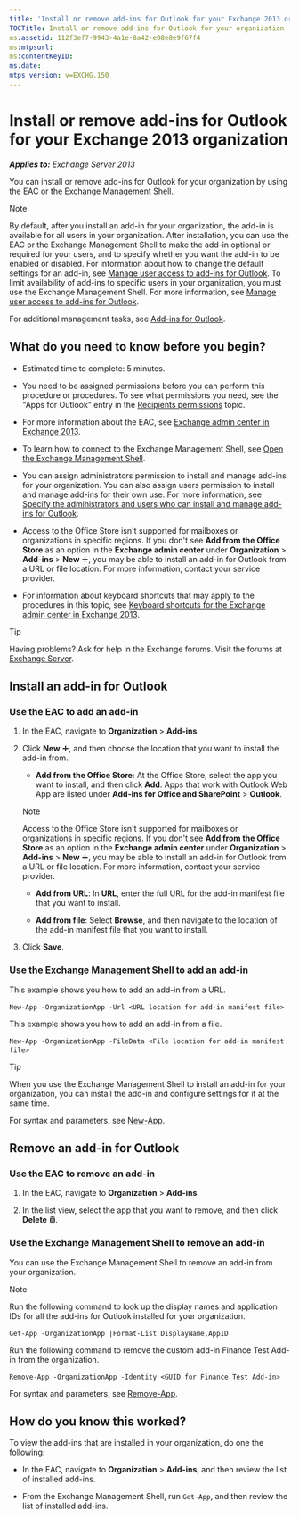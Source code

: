 ```yaml
---
title: 'Install or remove add-ins for Outlook for your Exchange 2013 organization'
TOCTitle: Install or remove add-ins for Outlook for your organization
ms:assetid: 112f3ef7-9943-4a1e-8a42-e08e8e9f67f4
ms:mtpsurl: 
ms:contentKeyID: 
ms.date: 
mtps_version: v=EXCHG.150
---
```


# Install or remove add-ins for Outlook for your Exchange 2013 organization

_**Applies to:** Exchange Server 2013_

You can install or remove add-ins for Outlook for your organization by using the EAC or the Exchange Management Shell. 

> [!NOTE]
> By default, after you install an add-in for your organization, the add-in is available for all users in your organization. After installation, you can use the EAC or the Exchange Management Shell to make the add-in optional or required for your users, and to specify whether you want the add-in to be enabled or disabled. For information about how to change the default settings for an add-in, see [Manage user access to add-ins for Outlook](manage-user-access-to-add-ins-2013-help.md). To limit availability of add-ins to specific users in your organization, you must use the Exchange Management Shell. For more information, see [Manage user access to add-ins for Outlook](manage-user-access-to-add-ins-2013-help.md). 

For additional management tasks, see [Add-ins for Outlook](add-ins-for-outlook-2013-help.md).

## What do you need to know before you begin?

- Estimated time to complete: 5 minutes.

- You need to be assigned permissions before you can perform this procedure or procedures. To see what permissions you need, see the "Apps for Outlook" entry in the [Recipients permissions](https://technet.microsoft.com/library/5b690bcb-c6df-4511-90e1-08ca91f43b37.aspx) topic. 

- For more information about the EAC, see [Exchange admin center in Exchange 2013](exchange-admin-center-in-exchange-2013-exchange-2013-help.md).

- To learn how to connect to the Exchange Management Shell, see [Open the Exchange Management Shell](https://docs.microsoft.com/powershell/exchange/exchange-server/open-the-exchange-management-shell).

- You can assign administrators permission to install and manage add-ins for your organization. You can also assign users permission to install and manage add-ins for their own use. For more information, see [Specify the administrators and users who can install and manage add-ins for Outlook](specify-who-can-install-and-manage-add-ins-2013-help.md). 

- Access to the Office Store isn't supported for mailboxes or organizations in specific regions. If you don't see **Add from the Office Store** as an option in the **Exchange admin center** under **Organization** \> **Add-ins** \> **New** ![Add Icon](images/ITPro_EAC_AddIcon.gif), you may be able to install an add-in for Outlook from a URL or file location. For more information, contact your service provider.

- For information about keyboard shortcuts that may apply to the procedures in this topic, see [Keyboard shortcuts for the Exchange admin center in Exchange 2013](keyboard-shortcuts-in-the-exchange-admin-center-2013-help.md).

> [!TIP]
> Having problems? Ask for help in the Exchange forums. Visit the forums at [Exchange Server](https://go.microsoft.com/fwlink/p/?linkId=60612). 

## Install an add-in for Outlook

### Use the EAC to add an add-in

1. In the EAC, navigate to **Organization** \> **Add-ins**.

2. Click **New** ![Add Icon](images/ITPro_EAC_AddIcon.gif), and then choose the location that you want to install the add-in from.

   - **Add from the Office Store**: At the Office Store, select the app you want to install, and then click **Add**. Apps that work with Outlook Web App are listed under **Add-ins for Office and SharePoint** \> **Outlook**.

   > [!NOTE]
   > Access to the Office Store isn't supported for mailboxes or organizations in specific regions. If you don't see **Add from the Office Store** as an option in the **Exchange admin center** under **Organization** \> **Add-ins** \> **New** ![Add Icon](images/ITPro_EAC_AddIcon.gif), you may be able to install an add-in for Outlook from a URL or file location. For more information, contact your service provider. 

   - **Add from URL**: In **URL**, enter the full URL for the add-in manifest file that you want to install.

   - **Add from file**: Select **Browse**, and then navigate to the location of the add-in manifest file that you want to install.

3. Click **Save**.

### Use the Exchange Management Shell to add an add-in

This example shows you how to add an add-in from a URL.

```
New-App -OrganizationApp -Url <URL location for add-in manifest file>
```

This example shows you how to add an add-in from a file.

```
New-App -OrganizationApp -FileData <File location for add-in manifest file>
```

> [!TIP]
> When you use the Exchange Management Shell to install an add-in for your organization, you can install the add-in and configure settings for it at the same time. 

For syntax and parameters, see [New-App](https://technet.microsoft.com/library/f05951d8-1e49-42b6-a341-66eb67b2870f.aspx).

## Remove an add-in for Outlook

### Use the EAC to remove an add-in

1. In the EAC, navigate to **Organization** \> **Add-ins**.

2. In the list view, select the app that you want to remove, and then click **Delete** ![Delete icon](images/ITPro_EAC_DeleteIcon.gif). 

### Use the Exchange Management Shell to remove an add-in

You can use the Exchange Management Shell to remove an add-in from your organization.

> [!NOTE]
> Run the following command to look up the display names and application IDs for all the add-ins for Outlook installed for your organization. 

```
Get-App -OrganizationApp |Format-List DisplayName,AppID
```

Run the following command to remove the custom add-in Finance Test Add-in from the organization.

```
Remove-App -OrganizationApp -Identity <GUID for Finance Test Add-in>
```

For syntax and parameters, see [Remove-App](https://technet.microsoft.com/library/cfd1245f-dcd2-48c1-b753-a7ebedd2803f.aspx). 

## How do you know this worked?

To view the add-ins that are installed in your organization, do one the following:

- In the EAC, navigate to **Organization** \> **Add-ins**, and then review the list of installed add-ins.

- From the Exchange Management Shell, run `Get-App`, and then review the list of installed add-ins.
